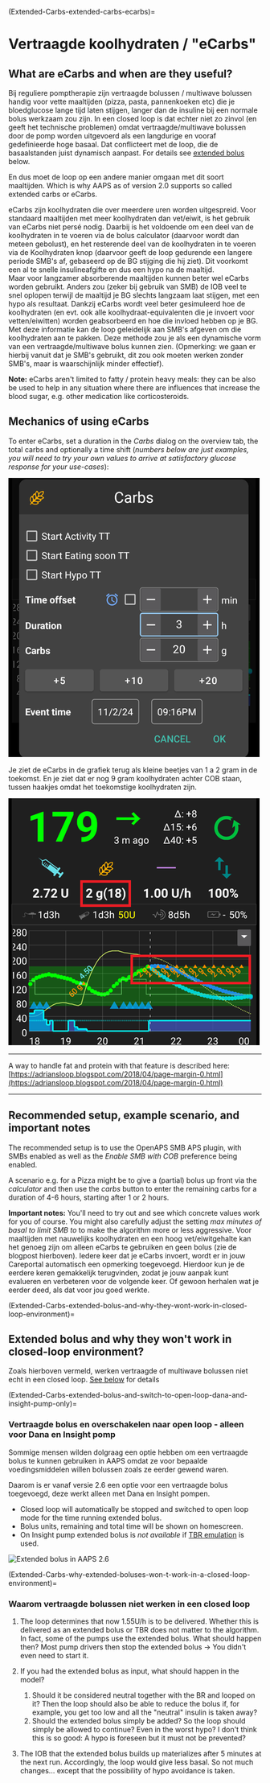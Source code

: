 (Extended-Carbs-extended-carbs-ecarbs)=
# Vertraagde koolhydraten / "eCarbs"

## What are eCarbs and when are they useful?

Bij reguliere pomptherapie zijn vertraagde bolussen / multiwave bolussen handig voor vette maaltijden (pizza, pasta, pannenkoeken etc) die je bloedglucose lange tijd laten stijgen, langer dan de insuline bij een normale bolus werkzaam zou zijn. In een closed loop is dat echter niet zo zinvol (en geeft het technische problemen) omdat vertraagde/multiwave bolussen door de pomp worden uitgevoerd als een langdurige en vooraf gedefinieerde hoge basaal. Dat conflicteert met de loop, die de basaalstanden juist dynamisch aanpast. For details see [extended bolus](#extended-bolus-and-why-they-wont-work-in-closed-loop-environment) below.

En dus moet de loop op een andere manier omgaan met dit soort maaltijden. Which is why AAPS as of version 2.0 supports so called extended carbs or eCarbs.

eCarbs zijn koolhydraten die over meerdere uren worden uitgespreid. Voor standaard maaltijden met meer koolhydraten dan vet/eiwit, is het gebruik van eCarbs niet persé nodig. Daarbij is het voldoende om een deel van de koolhydraten in te voeren via de bolus calculator (daarvoor wordt dan meteen gebolust), en het resterende deel van de koolhydraten in te voeren via de Koolhydraten knop (daarvoor geeft de loop gedurende een langere periode SMB's af, gebaseerd op de BG stijging die hij ziet). Dit voorkomt een al te snelle insulineafgifte en dus een hypo na de maaltijd. <br>  Maar voor langzamer absorberende maaltijden kunnen beter wel eCarbs worden gebruikt. Anders zou (zeker bij gebruik van SMB) de IOB veel te snel oplopen terwijl de maaltijd je BG slechts langzaam laat stijgen, met een hypo als resultaat. Dankzij eCarbs wordt veel beter gesimuleerd hoe de koolhydraten (en evt. ook alle koolhydraat-equivalenten die je invoert voor vetten/eiwitten) worden geabsorbeerd en hoe die invloed hebben op je BG. Met deze informatie kan de loop geleidelijk aan SMB's afgeven om die koolhydraten aan te pakken. Deze methode zou je als een dynamische vorm van een vertraagde/multiwave bolus kunnen zien. (Opmerking: we gaan er hierbij vanuit dat je SMB's gebruikt, dit zou ook moeten werken zonder SMB's, maar is waarschijnlijk minder effectief).

**Note:** eCarbs aren't limited to fatty / protein heavy meals: they can be also be used to help in any situation where there are influences that increase the blood sugar, e.g. other medication like corticosteroids.

## Mechanics of using eCarbs

To enter eCarbs, set a duration in the *Carbs* dialog on the overview tab, the total carbs and optionally a time shift (*numbers below are just examples, you will need to try your own values to arrive at satisfactory glucose response for your use-cases*):

![Enter carbs](../images/eCarbs_Dialog.png)

Je ziet de eCarbs in de grafiek terug als kleine beetjes van 1 a 2 gram in de toekomst. En je ziet dat er nog 9 gram koolhydraten achter COB staan, tussen haakjes omdat het toekomstige koolhydraten zijn.

![eCarbs in graph](../images/eCarbs_Graph.png)

______________________________________________________________________

A way to handle fat and protein with that feature is described here: [https://adriansloop.blogspot.com/2018/04/page-margin-0.html](https://adriansloop.blogspot.com/2018/04/page-margin-0.html)

______________________________________________________________________

## Recommended setup, example scenario, and important notes

The recommended setup is to use the OpenAPS SMB APS plugin, with SMBs enabled as well as the *Enable SMB with COB* preference being enabled.

A scenario e.g. for a Pizza might be to give a (partial) bolus up front via the *calculator* and then use the *carbs* button to enter the remaining carbs for a duration of 4-6 hours, starting after 1 or 2 hours.

**Important notes:** You'll need to try out and see which concrete values work for you of course. You might also carefully adjust the setting *max minutes of basal to limit SMB to* to make the algorithm more or less aggressive. Voor maaltijden met nauwelijks koolhydraten en een hoog vet/eiwitgehalte kan het genoeg zijn om alleen eCarbs te gebruiken en geen bolus (zie de blogpost hierboven). Iedere keer dat je eCarbs invoert, wordt er in jouw Careportal automatisch een opmerking toegevoegd. Hierdoor kun je de eerdere keren gemakkelijk terugvinden, zodat je jouw aanpak kunt evalueren en verbeteren voor de volgende keer. Of gewoon herhalen wat je eerder deed, als dat voor jou goed werkte.

(Extended-Carbs-extended-bolus-and-why-they-wont-work-in-closed-loop-environment)=
## Extended bolus and why they won't work in closed-loop environment?

Zoals hierboven vermeld, werken vertraagde of multiwave bolussen niet echt in een closed loop. [See below](#why-extended-boluses-wont-work-in-a-closed-loop-environment) for details

(Extended-Carbs-extended-bolus-and-switch-to-open-loop-dana-and-insight-pump-only)=
### Vertraagde bolus en overschakelen naar open loop - alleen voor Dana en Insight pomp

Sommige mensen wilden dolgraag een optie hebben om een vertraagde bolus te kunnen gebruiken in AAPS omdat ze voor bepaalde voedingsmiddelen willen bolussen zoals ze eerder gewend waren.

Daarom is er vanaf versie 2.6 een optie voor een vertraagde bolus toegevoegd, deze werkt alleen met Dana en Insight pompen.

- Closed loop will automatically be stopped and switched to open loop mode for the time running extended bolus.
- Bolus units, remaining and total time will be shown on homescreen.
- On Insight pump extended bolus is *not available* if [TBR emulation](#Accu-Chek-Insight-Pump-settings-in-aaps) is used.

![Extended bolus in AAPS 2.6](../images/ExtendedBolus2_6.png)

(Extended-Carbs-why-extended-boluses-won-t-work-in-a-closed-loop-environment)=
### Waarom vertraagde bolussen niet werken in een closed loop

1. The loop determines that now 1.55U/h is to be delivered. Whether this is delivered as an extended bolus or TBR does not matter to the algorithm. In fact, some of the pumps use the extended bolus. What should happen then? Most pump drivers then stop the extended bolus -> You didn't even need to start it.

2. If you had the extended bolus as input, what should happen in the model?

   1. Should it be considered neutral together with the BR and looped on it? Then the loop should also be able to reduce the bolus if, for example, you get too low and all the "neutral" insulin is taken away?
   2. Should the extended bolus simply be added? So the loop should simply be allowed to continue? Even in the worst hypo? I don't think this is so good: A hypo is foreseen but it must not be prevented?

3. The IOB that the extended bolus builds up materializes after 5 minutes at the next run. Accordingly, the loop would give less basal. So not much changes... except that the possibility of hypo avoidance is taken.
